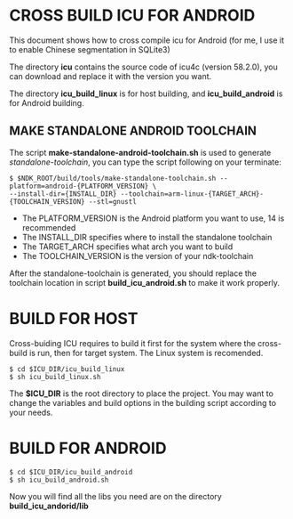 # CROSS BUILD ICU FOR ANDROID

This document shows how to cross compile icu for Android (for me, I use it to enable Chinese segmentation in SQLite3)

The directory **icu** contains the source code of icu4c (version 58.2.0), you can download and replace it with the version you want.

The directory **icu_build_linux** is for host building, and **icu_build_android** is for Android building.

## MAKE STANDALONE ANDROID TOOLCHAIN

The script **make-standalone-android-toolchain.sh** is used to generate *standalone-toolchain*, you can type the script following on your terminate:

```shell
$ $NDK_ROOT/build/tools/make-standalone-toolchain.sh --platform=android-{PLATFORM_VERSION} \
--install-dir={INSTALL_DIR} --toolchain=arm-linux-{TARGET_ARCH}-{TOOLCHAIN_VERSION} --stl=gnustl
```

* The PLATFORM_VERSION is the Android platform you want to use, 14 is recommended
* The INSTALL_DIR specifies where to install the standalone toolchain
* The TARGET_ARCH specifies what arch you want to build
* The TOOLCHAIN_VERSION is the version of your ndk-toolchain

After the standalone-toolchain is generated, you should replace the toolchain location in script **build_icu_android.sh** to make it work properly.

# BUILD FOR HOST

Cross-buiding ICU requires to build it first for the system where the cross-build is run, then for target system.
The Linux system is recomended.

```shell
$ cd $ICU_DIR/icu_build_linux
$ sh icu_build_linux.sh
```
The **$ICU_DIR** is the root directory to place the project. You may want to change the variables and build options in the building script according to your needs.

# BUILD FOR ANDROID

```shell
$ cd $ICU_DIR/icu_build_android
$ sh icu_build_android.sh
```
Now you will find all the libs you need are on the directory **build_icu_andorid/lib**

